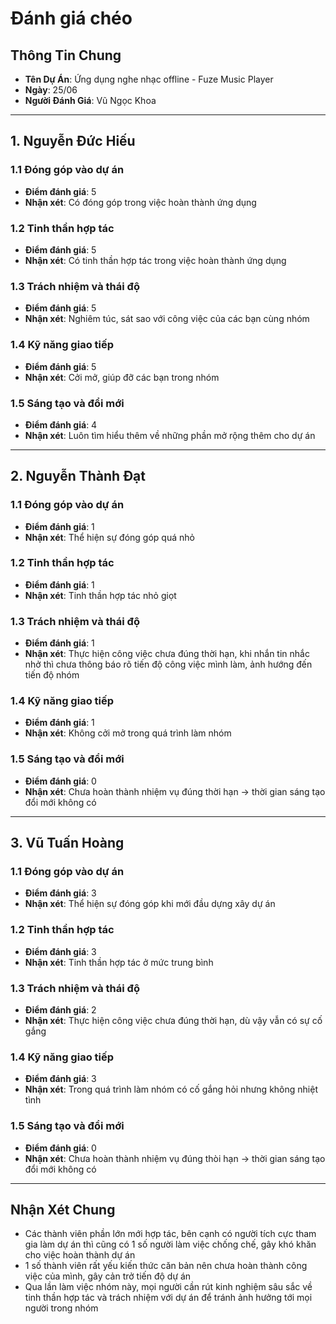 # Đánh giá chéo

## Thông Tin Chung
- **Tên Dự Án**: Ứng dụng nghe nhạc offline - Fuze Music Player
- **Ngày**: 25/06
- **Người Đánh Giá**: Vũ Ngọc Khoa
--------------------------------------------------------------------------------------------------------------------------------------------------------
## 1. Nguyễn Đức Hiếu
### 1.1 Đóng góp vào dự án
- **Điểm đánh giá**: 5
- **Nhận xét**: Có đóng góp trong việc hoàn thành ứng dụng
### 1.2 Tinh thần hợp tác
- **Điểm đánh giá**: 5
- **Nhận xét**: Có tinh thần hợp tác trong việc hoàn thành ứng dụng

### 1.3 Trách nhiệm và thái độ
- **Điểm đánh giá**: 5
- **Nhận xét**: Nghiêm túc, sát sao với công việc của các bạn cùng nhóm

### 1.4 Kỹ năng giao tiếp
- **Điểm đánh giá**: 5
- **Nhận xét**: Cởi mở, giúp đỡ các bạn trong nhóm

### 1.5 Sáng tạo và đổi mới
- **Điểm đánh giá**: 4
- **Nhận xét**: Luôn tìm hiểu thêm về những phần mở rộng thêm cho dự án
--------------------------------------------------------------------------------------------------------------------------------------------------------
## 2. Nguyễn Thành Đạt
### 1.1 Đóng góp vào dự án
- **Điểm đánh giá**: 1
- **Nhận xét**: Thể hiện sự đóng góp quá nhỏ

### 1.2 Tinh thần hợp tác
- **Điểm đánh giá**: 1
- **Nhận xét**: Tinh thần hợp tác nhỏ giọt

### 1.3 Trách nhiệm và thái độ
- **Điểm đánh giá**: 1
- **Nhận xét**: Thực hiện công việc chưa đúng thời hạn, khi nhắn tin nhắc nhở thì chưa thông báo rõ tiến độ công việc mình làm, ảnh hướng đến tiến độ nhóm

### 1.4 Kỹ năng giao tiếp
- **Điểm đánh giá**: 1
- **Nhận xét**: Không cởi mở trong quá trình làm nhóm
### 1.5 Sáng tạo và đổi mới
- **Điểm đánh giá**: 0
- **Nhận xét**: Chưa hoàn thành nhiệm vụ đúng thời hạn -> thời gian sáng tạo đổi mới không có
-------------------------------------------------------------------------------------------------------------------------------------------------------
## 3. Vũ Tuấn Hoàng
### 1.1 Đóng góp vào dự án
- **Điểm đánh giá**: 3
- **Nhận xét**: Thể hiện sự đóng góp khi mới đầu dựng xây dự án

### 1.2 Tinh thần hợp tác
- **Điểm đánh giá**: 3
- **Nhận xét**: Tinh thần hợp tác ở mức trung bình

### 1.3 Trách nhiệm và thái độ
- **Điểm đánh giá**: 2
- **Nhận xét**: Thực hiện công việc chưa đúng thời hạn, dù vậy vẫn có sự cố gắng

### 1.4 Kỹ năng giao tiếp
- **Điểm đánh giá**: 3
- **Nhận xét**: Trong quá trình làm nhóm có cố gắng hỏi nhưng không nhiệt tình

### 1.5 Sáng tạo và đổi mới
- **Điểm đánh giá**: 0
- **Nhận xét**: Chưa hoàn thành nhiệm vụ đúng thòi hạn -> thời gian sáng tạo đổi mới không có
--------------------------------------------------------------------------------------------------------------------------------------------------------
## Nhận Xét Chung
- Các thành viên phần lớn mới hợp tác, bên cạnh có người tích cực tham gia làm dự án thì cũng có 1 số người làm việc chống chế, gây khó khăn cho việc hoàn thành dự án
- 1 số thành viên rất yếu kiến thức căn bản nên chưa hoàn thành công việc của mình, gây cản trở tiến độ dự án
- Qua lần làm việc nhóm này, mọi người cần rút kinh nghiệm sâu sắc về tinh thần hợp tác và trách nhiệm với dự án để tránh ảnh hưởng tới mọi người trong nhóm
